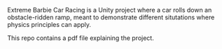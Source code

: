 Extreme Barbie Car Racing is a Unity project where a car rolls down an obstacle-ridden ramp, meant to demonstrate different situtations where physics principles can apply.

This repo contains a pdf file explaining the project.
